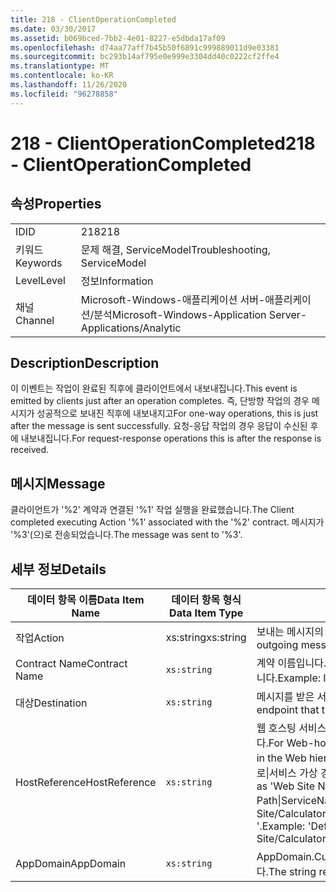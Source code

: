 ```yaml
---
title: 218 - ClientOperationCompleted
ms.date: 03/30/2017
ms.assetid: b069bced-7bb2-4e01-8227-e5dbda17af09
ms.openlocfilehash: d74aa77aff7b45b50f6891c999889011d9e03381
ms.sourcegitcommit: bc293b14af795e0e999e3304dd40c0222cf2ffe4
ms.translationtype: MT
ms.contentlocale: ko-KR
ms.lasthandoff: 11/26/2020
ms.locfileid: "96278858"
---
```

# <a name="218---clientoperationcompleted"></a><span data-ttu-id="cc41d-102">218 - ClientOperationCompleted</span><span class="sxs-lookup"><span data-stu-id="cc41d-102">218 - ClientOperationCompleted</span></span>

## <a name="properties"></a><span data-ttu-id="cc41d-103">속성</span><span class="sxs-lookup"><span data-stu-id="cc41d-103">Properties</span></span>  
  
|||  
|-|-|  
|<span data-ttu-id="cc41d-104">ID</span><span class="sxs-lookup"><span data-stu-id="cc41d-104">ID</span></span>|<span data-ttu-id="cc41d-105">218</span><span class="sxs-lookup"><span data-stu-id="cc41d-105">218</span></span>|  
|<span data-ttu-id="cc41d-106">키워드</span><span class="sxs-lookup"><span data-stu-id="cc41d-106">Keywords</span></span>|<span data-ttu-id="cc41d-107">문제 해결, ServiceModel</span><span class="sxs-lookup"><span data-stu-id="cc41d-107">Troubleshooting, ServiceModel</span></span>|  
|<span data-ttu-id="cc41d-108">Level</span><span class="sxs-lookup"><span data-stu-id="cc41d-108">Level</span></span>|<span data-ttu-id="cc41d-109">정보</span><span class="sxs-lookup"><span data-stu-id="cc41d-109">Information</span></span>|  
|<span data-ttu-id="cc41d-110">채널</span><span class="sxs-lookup"><span data-stu-id="cc41d-110">Channel</span></span>|<span data-ttu-id="cc41d-111">Microsoft-Windows-애플리케이션 서버-애플리케이션/분석</span><span class="sxs-lookup"><span data-stu-id="cc41d-111">Microsoft-Windows-Application Server-Applications/Analytic</span></span>|  
  
## <a name="description"></a><span data-ttu-id="cc41d-112">Description</span><span class="sxs-lookup"><span data-stu-id="cc41d-112">Description</span></span>  

 <span data-ttu-id="cc41d-113">이 이벤트는 작업이 완료된 직후에 클라이언트에서 내보내집니다.</span><span class="sxs-lookup"><span data-stu-id="cc41d-113">This event is emitted by clients just after an operation completes.</span></span> <span data-ttu-id="cc41d-114">즉, 단방향 작업의 경우 메시지가 성공적으로 보내진 직후에 내보내지고</span><span class="sxs-lookup"><span data-stu-id="cc41d-114">For one-way operations, this is just after the message is sent successfully.</span></span> <span data-ttu-id="cc41d-115">요청-응답 작업의 경우 응답이 수신된 후에 내보내집니다.</span><span class="sxs-lookup"><span data-stu-id="cc41d-115">For request-response operations this is after the response is received.</span></span>  
  
## <a name="message"></a><span data-ttu-id="cc41d-116">메시지</span><span class="sxs-lookup"><span data-stu-id="cc41d-116">Message</span></span>  

 <span data-ttu-id="cc41d-117">클라이언트가 '%2' 계약과 연결된 '%1' 작업 실행을 완료했습니다.</span><span class="sxs-lookup"><span data-stu-id="cc41d-117">The Client completed executing Action '%1' associated with the '%2' contract.</span></span> <span data-ttu-id="cc41d-118">메시지가 '%3'(으)로 전송되었습니다.</span><span class="sxs-lookup"><span data-stu-id="cc41d-118">The message was sent to '%3'.</span></span>  
  
## <a name="details"></a><span data-ttu-id="cc41d-119">세부 정보</span><span class="sxs-lookup"><span data-stu-id="cc41d-119">Details</span></span>  
  
|<span data-ttu-id="cc41d-120">데이터 항목 이름</span><span class="sxs-lookup"><span data-stu-id="cc41d-120">Data Item Name</span></span>|<span data-ttu-id="cc41d-121">데이터 항목 형식</span><span class="sxs-lookup"><span data-stu-id="cc41d-121">Data Item Type</span></span>|<span data-ttu-id="cc41d-122">설명</span><span class="sxs-lookup"><span data-stu-id="cc41d-122">Description</span></span>|  
|--------------------|--------------------|-----------------|  
|<span data-ttu-id="cc41d-123">작업</span><span class="sxs-lookup"><span data-stu-id="cc41d-123">Action</span></span>|<span data-ttu-id="cc41d-124">xs:string</span><span class="sxs-lookup"><span data-stu-id="cc41d-124">xs:string</span></span>|<span data-ttu-id="cc41d-125">보내는 메시지의 SOAP 동작 헤더입니다.</span><span class="sxs-lookup"><span data-stu-id="cc41d-125">The SOAP action header of the outgoing message.</span></span>|  
|<span data-ttu-id="cc41d-126">Contract Name</span><span class="sxs-lookup"><span data-stu-id="cc41d-126">Contract Name</span></span>|`xs:string`|<span data-ttu-id="cc41d-127">계약 이름입니다.</span><span class="sxs-lookup"><span data-stu-id="cc41d-127">The name of the contract.</span></span> <span data-ttu-id="cc41d-128">예를 들면 ICalculator와 같습니다.</span><span class="sxs-lookup"><span data-stu-id="cc41d-128">Example: ICalculator.</span></span>|  
|<span data-ttu-id="cc41d-129">대상</span><span class="sxs-lookup"><span data-stu-id="cc41d-129">Destination</span></span>|`xs:string`|<span data-ttu-id="cc41d-130">메시지를 받은 서비스 엔드포인트의 주소입니다.</span><span class="sxs-lookup"><span data-stu-id="cc41d-130">The address of the service endpoint that the message was sent to.</span></span>|  
|<span data-ttu-id="cc41d-131">HostReference</span><span class="sxs-lookup"><span data-stu-id="cc41d-131">HostReference</span></span>|`xs:string`|<span data-ttu-id="cc41d-132">웹 호스팅 서비스의 경우 이 필드는 웹 계층의 서비스를 고유하게 식별합니다.</span><span class="sxs-lookup"><span data-stu-id="cc41d-132">For Web-hosted services, this field uniquely identifies the service in the Web hierarchy.</span></span> <span data-ttu-id="cc41d-133">해당 형식은 ' 웹 사이트 이름 응용 프로그램 가상 경로&#124;서비스 가상 경로&#124;ServiceName '으로 정의 됩니다.</span><span class="sxs-lookup"><span data-stu-id="cc41d-133">Its format is defined as 'Web Site Name Application Virtual Path&#124;Service Virtual Path&#124;ServiceName'.</span></span> <span data-ttu-id="cc41d-134">예: ' Default Web Site/CalculatorApplication&#124;/CalculatorService.svc&#124;CalculatorService '.</span><span class="sxs-lookup"><span data-stu-id="cc41d-134">Example: 'Default Web Site/CalculatorApplication&#124;/CalculatorService.svc&#124;CalculatorService'.</span></span>|  
|<span data-ttu-id="cc41d-135">AppDomain</span><span class="sxs-lookup"><span data-stu-id="cc41d-135">AppDomain</span></span>|`xs:string`|<span data-ttu-id="cc41d-136">AppDomain.CurrentDomain.FriendlyName에서 반환되는 문자열입니다.</span><span class="sxs-lookup"><span data-stu-id="cc41d-136">The string returned by AppDomain.CurrentDomain.FriendlyName.</span></span>|
